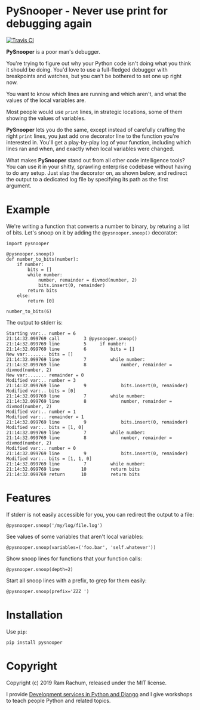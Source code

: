 # PySnooper - Never use print for debugging again #

[![Travis CI](https://img.shields.io/travis/cool-RR/PySnooper/master.svg)](https://travis-ci.org/cool-RR/PySnooper)

**PySnooper** is a poor man's debugger.

You're trying to figure out why your Python code isn't doing what you think it should be doing. You'd love to use a full-fledged debugger with breakpoints and watches, but you can't be bothered to set one up right now.

You want to know which lines are running and which aren't, and what the values of the local variables are.

Most people would use `print` lines, in strategic locations, some of them showing the values of variables.

**PySnooper** lets you do the same, except instead of carefully crafting the right `print` lines, you just add one decorator line to the function you're interested in. You'll get a play-by-play log of your function, including which lines ran and   when, and exactly when local variables were changed.

What makes **PySnooper** stand out from all other code intelligence tools? You can use it in your shitty, sprawling enterprise codebase without having to do any setup. Just slap the decorator on, as shown below, and redirect the output to a dedicated log file by specifying its path as the first argument.

# Example #

We're writing a function that converts a number to binary, by returing a list of bits. Let's snoop on it by adding the `@pysnooper.snoop()` decorator:

    import pysnooper

    @pysnooper.snoop()
    def number_to_bits(number):
        if number:
            bits = []
            while number:
                number, remainder = divmod(number, 2)
                bits.insert(0, remainder)
            return bits
        else:
            return [0]

    number_to_bits(6)

The output to stderr is:

    Starting var:.. number = 6
    21:14:32.099769 call         3 @pysnooper.snoop()
    21:14:32.099769 line         5     if number:
    21:14:32.099769 line         6         bits = []
    New var:....... bits = []
    21:14:32.099769 line         7         while number:
    21:14:32.099769 line         8             number, remainder = divmod(number, 2)
    New var:....... remainder = 0
    Modified var:.. number = 3
    21:14:32.099769 line         9             bits.insert(0, remainder)
    Modified var:.. bits = [0]
    21:14:32.099769 line         7         while number:
    21:14:32.099769 line         8             number, remainder = divmod(number, 2)
    Modified var:.. number = 1
    Modified var:.. remainder = 1
    21:14:32.099769 line         9             bits.insert(0, remainder)
    Modified var:.. bits = [1, 0]
    21:14:32.099769 line         7         while number:
    21:14:32.099769 line         8             number, remainder = divmod(number, 2)
    Modified var:.. number = 0
    21:14:32.099769 line         9             bits.insert(0, remainder)
    Modified var:.. bits = [1, 1, 0]
    21:14:32.099769 line         7         while number:
    21:14:32.099769 line        10         return bits
    21:14:32.099769 return      10         return bits


# Features #

If stderr is not easily accessible for you, you can redirect the output to a file:

    @pysnooper.snoop('/my/log/file.log')

See values of some variables that aren't local variables:

    @pysnooper.snoop(variables=('foo.bar', 'self.whatever'))

Show snoop lines for functions that your function calls:

    @pysnooper.snoop(depth=2)

Start all snoop lines with a prefix, to grep for them easily:

    @pysnooper.snoop(prefix='ZZZ ')


# Installation #

Use `pip`:

    pip install pysnooper


# Copyright #

Copyright (c) 2019 Ram Rachum, released under the MIT license.

I provide
[Development services in Python and Django](https://chipmunkdev.com) and I give workshops to teach people Python and related topics.
